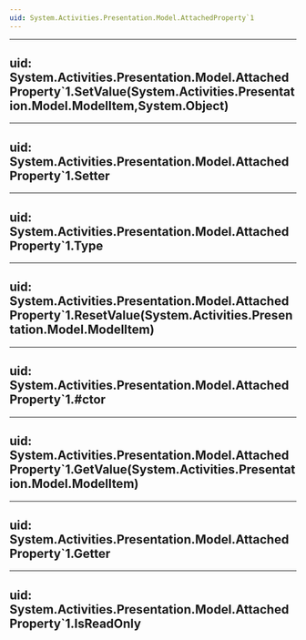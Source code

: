 ```yaml
---
uid: System.Activities.Presentation.Model.AttachedProperty`1
---
```


---
uid: System.Activities.Presentation.Model.AttachedProperty`1.SetValue(System.Activities.Presentation.Model.ModelItem,System.Object)
---

---
uid: System.Activities.Presentation.Model.AttachedProperty`1.Setter
---

---
uid: System.Activities.Presentation.Model.AttachedProperty`1.Type
---

---
uid: System.Activities.Presentation.Model.AttachedProperty`1.ResetValue(System.Activities.Presentation.Model.ModelItem)
---

---
uid: System.Activities.Presentation.Model.AttachedProperty`1.#ctor
---

---
uid: System.Activities.Presentation.Model.AttachedProperty`1.GetValue(System.Activities.Presentation.Model.ModelItem)
---

---
uid: System.Activities.Presentation.Model.AttachedProperty`1.Getter
---

---
uid: System.Activities.Presentation.Model.AttachedProperty`1.IsReadOnly
---
